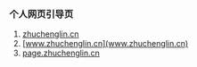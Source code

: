 ### 个人网页引导页
1. [zhuchenglin.cn](zhuchenglin.cn)
2. [www.zhuchenglin.cn](www.zhuchenglin.cn)
3. [page.zhuchenglin.cn](page.zhuchenglin.cn)
